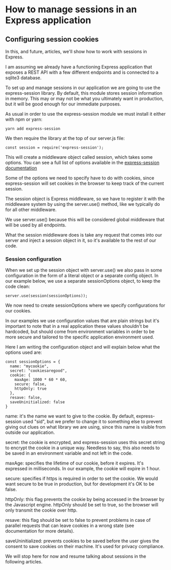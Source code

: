 # How to manage sessions in an Express application
## Configuring session cookies


In this, and future, articles, we'll show how to work with sessions in Express.

I am assuming we already have a functioning Express application that exposes a REST API with a few different endpoints and is connected to a sqlite3 database.

To set up and manage sessions in our application we are going to use the express-session library. By default, this module stores session information in memory. This may or may not be what you ultimately want in production, but it will be good enough for our immediate purposes.  

As usual in order to use the express-session module we must install it either with npm or yarn:

```
yarn add express-session
```

We then require the library at the top of our server.js file:

```
const session = require('express-session');
```

This will create a middleware object called session, which takes some options.
You can see a full list of options available in the [express-session documentation](https://www.npmjs.com/package/express-session)

Some of the options we need to specify have to do with cookies, since express-session will set cookies in the browser to keep track of the current session.

The session object is Express middleware, so we have to register it with the middleware system by using the server.use() method, like we typically do for all other middleware.

We use server.use() because this will be considered global middleware that will be used by all endpoints.

What the session middleware does is take any request that comes into our server and inject a session object in it, so it's available to the rest of our code.

### Session configuration

When we set up the session object with server.use() we also pass in some configuration in the form of a literal object or a separate config object.
In our example below, we use a separate sessionOptions object, to keep the code clean:

```
server.use(session(sessionOptions));
```

We now need to create sessionOptions where we specify configurations for our cookies.

In our examples we use configuration values that are plain strings but it's important to note that in a real application these values shouldn't be hardcoded, but should come from environment variables in order to be more secure and tailored to the specific application environment used.

Here I am writing the configuration object and will explain below what the options used are:

```
const sessionOptions = {
  name: "mycookie",
  secret: "cookiesaregood",
  cookie: {
    maxAge: 1000 * 60 * 60,
    secure: false,
    httpOnly: true
  },
  resave: false,
  saveUninitialized: false
}
```

name: it's the name we want to give to the cookie. By default, express-session used "sid", but we prefer to change it to something else to prevent giving out clues on what library we are using, since this name is visible from outside our application.

secret: the cookie is encrypted, and express-session uses this secret string to encrypt the cookie in a unique way. Needless to say, this also needs to be saved in an environment variable and not left in the code.

maxAge: specifies the lifetime of our cookie, before it expires. It's expressed in milliseconds. In our example, the cookie will expire in 1 hour.

secure: specifies if https is required in order to set the cookie. We would want secure to be true in production, but for development it's OK to be false.

httpOnly: this flag prevents the cookie by being accessed in the browser by the Javascript engine. httpOnly should be set to true, so the browser will only transmit the cookie over http.

resave: this flag should be set to false to prevent problems in case of parallel requests that can leave cookies in a wrong state (see documentation for more details).

saveUninitialized: prevents cookies to be saved before the user gives the consent to save cookies on their machine. It's used for privacy compliance.

We will stop here for now and resume talking about sessions in the following articles.

